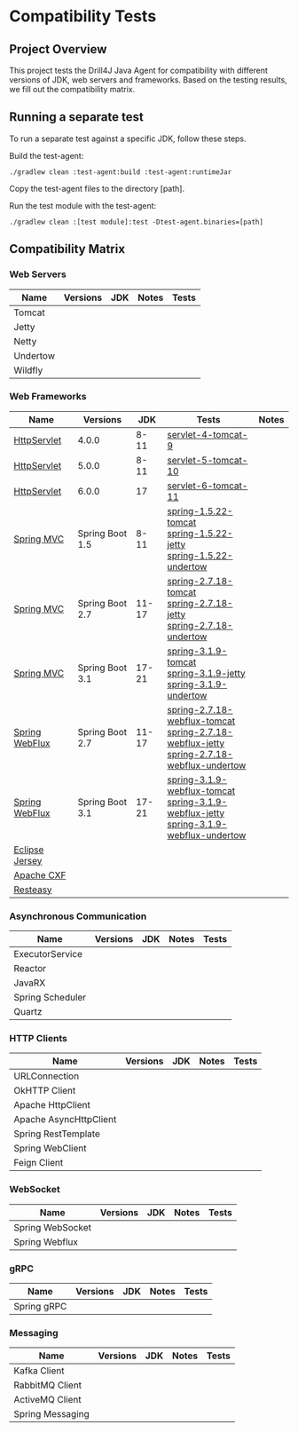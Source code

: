 # Compatibility Tests

## Project Overview

This project tests the Drill4J Java Agent for compatibility with different versions of JDK, web servers and frameworks.
Based on the testing results, we fill out the compatibility matrix.

## Running a separate test
To run a separate test against a specific JDK, follow these steps.

Build the test-agent:
```
./gradlew clean :test-agent:build :test-agent:runtimeJar
```

Copy the test-agent files to the directory [path].

Run the test module with the test-agent:
```
./gradlew clean :[test module]:test -Dtest-agent.binaries=[path]
```


## Compatibility Matrix

### Web Servers

| Name     | Versions | JDK | Notes | Tests |
|----------|----------|-----|-------|-------|
| Tomcat   |          |     |       |       |
| Jetty    |          |     |       |       |
| Netty    |          |     |       |       |
| Undertow |          |     |       |       |
| Wildfly  |          |     |       |       |

### Web Frameworks

| Name                                                                                 | Versions         | JDK    | Tests                                                                                                                                                                                                  | Notes |
|--------------------------------------------------------------------------------------|------------------|--------|--------------------------------------------------------------------------------------------------------------------------------------------------------------------------------------------------------|-------|
| [HttpServlet](https://jakarta.ee/specifications/servlet/)                            | 4.0.0            | 8-11   | [servlet-4-tomcat-9](./servlet-4-tomcat-9)                                                                                                                                                             |       |
| [HttpServlet](https://jakarta.ee/specifications/servlet/)                            | 5.0.0            | 8-11   | [servlet-5-tomcat-10](./servlet-5-tomcat-10)                                                                                                                                                           |       |
| [HttpServlet](https://jakarta.ee/specifications/servlet/)                            | 6.0.0            | 17     | [servlet-6-tomcat-11](./servlet-6-tomcat-11)                                                                                                                                                           |       |
| [Spring MVC](https://docs.spring.io/spring-framework/reference/web/webmvc.html)      | Spring Boot 1.5  | 8-11   | [spring-1.5.22-tomcat](./spring-1.5.22-tomcat)<br/>[spring-1.5.22-jetty](./spring-1.5.22-jetty)<br/>[spring-1.5.22-undertow](./spring-1.5.22-undertow)                                                 |       |
| [Spring MVC](https://docs.spring.io/spring-framework/reference/web/webmvc.html)      | Spring Boot 2.7  | 11-17  | [spring-2.7.18-tomcat](./spring-2.7.18-tomcat)<br/>[spring-2.7.18-jetty](./spring-2.7.18-jetty)<br/>[spring-2.7.18-undertow](./spring-2.7.18-undertow)                                                 |       |
| [Spring MVC](https://docs.spring.io/spring-framework/reference/web/webmvc.html)      | Spring Boot 3.1  | 17-21  | [spring-3.1.9-tomcat](./spring-3.1.9-tomcat)<br/>[spring-3.1.9-jetty](./spring-3.1.9-jetty)<br/>[spring-3.1.9-undertow](./spring-3.1.9-undertow)                                                       |       |
| [Spring WebFlux](https://docs.spring.io/spring-framework/reference/web/webflux.html) | Spring Boot 2.7  | 11-17  | [spring-2.7.18-webflux-tomcat](./spring-2.7.18-webflux-tomcat)<br/>[spring-2.7.18-webflux-jetty](./spring-2.7.18-webflux-jetty)<br/>[spring-2.7.18-webflux-undertow](./spring-2.7.18-webflux-undertow) |       |
| [Spring WebFlux](https://docs.spring.io/spring-framework/reference/web/webflux.html) | Spring Boot 3.1  | 17-21  | [spring-3.1.9-webflux-tomcat](./spring-3.1.9-webflux-tomcat)<br/>[spring-3.1.9-webflux-jetty](./spring-3.1.9-webflux-jetty)<br/>[spring-3.1.9-webflux-undertow](./spring-3.1.9-webflux-undertow)       |       |   
| [Eclipse Jersey](https://eclipse-ee4j.github.io/jersey/)                             |                  |        |                                                                                                                                                                                                        |       |
| [Apache CXF](https://cxf.apache.org/)                                                |                  |        |                                                                                                                                                                                                        |       |
| [Resteasy](https://resteasy.dev/)                                                    |                  |        |                                                                                                                                                                                                        |       |

### Asynchronous Communication

| Name              | Versions | JDK | Notes | Tests |
|-------------------|----------|-----|-------|-------|
| ExecutorService   |          |     |       |       |
| Reactor           |          |     |       |       |
| JavaRX            |          |     |       |       |
| Spring Scheduler  |          |     |       |       |
| Quartz            |          |     |       |       |

### HTTP Clients

| Name                   | Versions | JDK | Notes | Tests |
|------------------------|----------|-----|-------|-------|
| URLConnection          |          |     |       |       |
| OkHTTP Client          |          |     |       |       |
| Apache HttpClient      |          |     |       |       |
| Apache AsyncHttpClient |          |     |       |       |
| Spring RestTemplate    |          |     |       |       |
| Spring WebClient       |          |     |       |       |
| Feign Client           |          |     |       |       |

### WebSocket

| Name             | Versions | JDK | Notes | Tests |
|------------------|----------|-----|-------|-------|
| Spring WebSocket |          |     |       |       |
| Spring Webflux   |          |     |       |       |

### gRPC

| Name             | Versions | JDK | Notes | Tests |
|------------------|----------|-----|-------|-------|
| Spring gRPC      |          |     |       |       |

### Messaging

| Name             | Versions | JDK | Notes | Tests |
|------------------|----------|-----|-------|-------|
| Kafka Client     |          |     |       |       |
| RabbitMQ Client  |          |     |       |       |
| ActiveMQ Client  |          |     |       |       |
| Spring Messaging |          |     |       |       |
